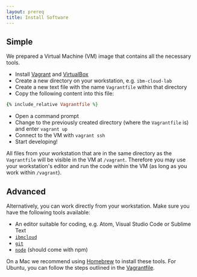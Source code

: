 ```yaml
---
layout: prereq
title: Install Software
---
```


## Simple

We prepared a Virtual Machine (VM) image that contains all the necessary tools.

* Install [Vagrant](https://www.vagrantup.com/downloads.html) and [VirtualBox](https://www.virtualbox.org/)
* Create a new directory on your workstation, e.g. `ibm-cloud-lab`
* Create a new text file with the name `Vagrantfile` within that directory
* Copy the following content into this file:

```ruby
{% include_relative Vagrantfile %}
```

* Open a command prompt
* Change to the previously created directory (where the `Vagrantfile` is) and enter `vagrant up`
* Connect to the VM with `vagrant ssh`
* Start developing!

All files from your workstation that are in the same directory as the `Vagrantfile` will be visible in the VM at `/vagrant`. Therefore you may use your workstation's editor and run the code within the VM (as long as you work within `/vagrant`).

## Advanced

Alternatively, you can work directly from your workstation. Make sure you have the following tools available:

* An editor suitable for coding, e.g. Atom, Visual Studio Code or Sublime Text
* [`ibmcloud`](https://cloud.ibm.com/docs/cli/reference/ibmcloud?topic=cloud-cli-install-ibmcloud-cli#install_use)
* [`git`](https://git-scm.com/book/en/v2/Getting-Started-Installing-Git)
* [`node`](https://nodejs.org/en/) (should come with npm)

On a Mac we recommend using [Homebrew](https://brew.sh/) to install these tools. For Ubuntu, you can follow the steps outlined in the [Vagrantfile](Vagrantfile).
